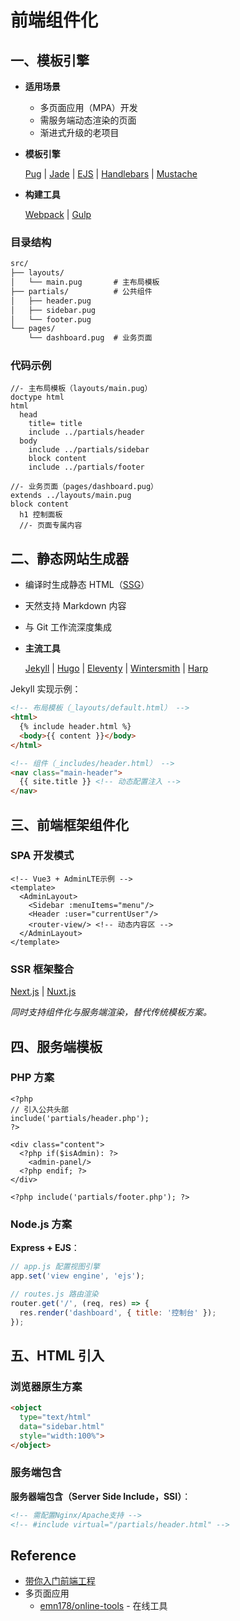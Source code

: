 # 前端组件化

## 一、模板引擎

- **适用场景**
  
  - 多页面应用（MPA）开发
  - 需服务端动态渲染的页面
  - 渐进式升级的老项目
  
- **模板引擎**

  [Pug](https://github.com/pugjs/pug) | [Jade](https://www.npmjs.com/package/jade) | [EJS](https://github.com/mde/ejs) | [Handlebars](https://github.com/handlebars-lang/handlebars.js) | [Mustache](https://mustache.github.io/)

- **构建工具**

  [Webpack](https://github.com/webpack/webpack) | [Gulp](https://github.com/gulpjs/gulp)

### 目录结构

```html
src/
├── layouts/
│   └── main.pug       # 主布局模板
├── partials/          # 公共组件
│   ├── header.pug
│   ├── sidebar.pug
│   └── footer.pug
└── pages/
    └── dashboard.pug  # 业务页面
```

### 代码示例

```pug
//- 主布局模板（layouts/main.pug）
doctype html
html
  head
    title= title
    include ../partials/header
  body
    include ../partials/sidebar
    block content
    include ../partials/footer

//- 业务页面（pages/dashboard.pug）
extends ../layouts/main.pug
block content
  h1 控制面板
  //- 页面专属内容
```

## 二、静态网站生成器

- 编译时生成静态 HTML（[SSG](https://developer.mozilla.org/en-US/docs/Glossary/SSG)）
- 天然支持 Markdown 内容
- 与 Git 工作流深度集成

- **主流工具**

  [Jekyll](https://github.com/jekyll/jekyll) | [Hugo](https://github.com/gohugoio/hugo) | [Eleventy](https://github.com/11ty/eleventy) | [Wintersmith](https://github.com/jnordberg/wintersmith) | [Harp](https://github.com/sintaxi/harp)

Jekyll 实现示例：

```html
<!-- 布局模板（_layouts/default.html） -->
<html>
  {% include header.html %}
  <body>{{ content }}</body>
</html>

<!-- 组件（_includes/header.html） -->
<nav class="main-header">
  {{ site.title }} <!-- 动态配置注入 -->
</nav>
```

## 三、前端框架组件化

### SPA 开发模式

```vue
<!-- Vue3 + AdminLTE示例 -->
<template>
  <AdminLayout>
    <Sidebar :menuItems="menu"/>
    <Header :user="currentUser"/>
    <router-view/> <!-- 动态内容区 -->
  </AdminLayout>
</template>
```

### SSR 框架整合

[Next.js](https://github.com/vercel/next.js) | [Nuxt.js](https://github.com/nuxt/nuxt)

*同时支持组件化与服务端渲染，替代传统模板方案。*

## 四、服务端模板

### PHP 方案

```php+HTML
<?php
// 引入公共头部
include('partials/header.php');
?>

<div class="content">
  <?php if($isAdmin): ?>
    <admin-panel/>
  <?php endif; ?>
</div>

<?php include('partials/footer.php'); ?>
```

### Node.js 方案

**Express + EJS**：

```javascript
// app.js 配置视图引擎
app.set('view engine', 'ejs');

// routes.js 路由渲染
router.get('/', (req, res) => {
  res.render('dashboard', { title: '控制台' });
});
```

## 五、HTML 引入

### 浏览器原生方案

```html
<object
  type="text/html"
  data="sidebar.html"
  style="width:100%">
</object>
```

### 服务端包含

**服务器端包含（Server Side Include，SSI）**：

```html
<!-- 需配置Nginx/Apache支持 -->
<!-- #include virtual="/partials/header.html" -->
```

## Reference

- [带你入门前端工程](https://woai3c.github.io/introduction-to-front-end-engineering/)
- 多页面应用
  - [emn178/online-tools](https://github.com/emn178/online-tools) - 在线工具

